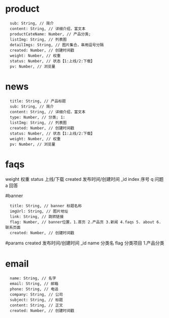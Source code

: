 # product
```  title: String, // 产品标题
  sub: String, // 简介
  content: String, // 详细介绍，富文本
  productCateName: Number, // 产品分类;
  listImg: String, // 列表图
  detailImgs: String, // 图片集合，串用逗号分隔
  created: Number, // 创建时间戳
  weight: Number, // 权重
  status: Number, // 状态【1:上线/2:下载】
  pv: Number, // 浏览量
```

# news
```
  title: String, // 产品标题
  sub: String, // 简介
  content: String, // 详细介绍，富文本
  type: Number, // 分类; 1:
  listImg: String, // 列表图
  created: Number, // 创建时间戳
  status: Number, // 状态【1:上线/2:下载】
  weight: Number, // 权重
  pv: Number, // 浏览量
```

# faqs
weight 权重
status 上线/下载
created 发布时间/创建时间
_id
index 序号
q 问题
a 回答


#banner

```
  title: String, // banner 标题名称
  imgUrl: String, // 图片地址
  link: String, // 跳转链接
  flag: Number, // banner位置，1.首页 2.产品页 3.新闻 4.faqs 5. about 6. 联系页面
  created: Number, // 创建时间戳
```


#params
created 发布时间/创建时间
_id
name 分类名
flag 分类项目 1.产品分类

# email
```
  name: String, // 名字
  email: String, // 邮箱
  phone: String, // 电话
  company: String, // 公司
  subject: String, // 标题
  content: String, // 正文
  created: Number, // 创建时间戳
```
